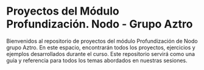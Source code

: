 # Proyectos del Módulo Profundización. Nodo - Grupo Aztro

Bienvenidos al repositorio de proyectos del módulo Profundización de Nodo grupo Aztro. En este espacio, encontrarán todos los proyectos, ejercicios y ejemplos desarrollados durante el curso. Este repositorio servirá como una guía y referencia para todos los temas abordados en nuestras sesiones.







